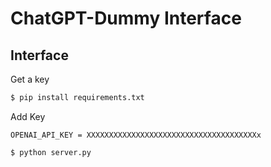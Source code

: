 # ChatGPT-Dummy Interface

## Interface

Get a key

```bash
$ pip install requirements.txt
```

Add Key

```.env
OPENAI_API_KEY = XXXXXXXXXXXXXXXXXXXXXXXXXXXXXXXXXXXXXXx
```

```bash
$ python server.py
```
